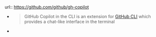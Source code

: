 url:: https://github.com/github/gh-copilot

- > GitHub Copilot in the CLI is an extension for [GitHub CLI](https://cli.github.com/) which provides a chat-like interface in the terminal
-